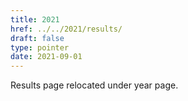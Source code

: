 ```yaml
---
title: 2021
href: ../../2021/results/
draft: false
type: pointer
date: 2021-09-01
---
```


Results page relocated under year page.
